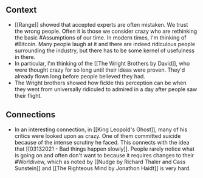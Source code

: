 ## Context
- [[Range]] showed that accepted experts are often mistaken. We trust the wrong people. Often it is those we consider crazy who are rethinking the basic #Assumptions of our time. In modern times, I'm thinking of #Bitcoin. Many people laugh at it and there are indeed ridiculous people surrounding the industry, but there has to be some kernel of usefulness in there. 
- In particular, I'm thinking of the [[The Wright Brothers by David]], who were thought crazy for so long until their ideas were proven. They'd already flown long before people believed they had. 
- The Wright brothers showed how fickle this perception can be when they went from universally ridiculed to admired in a day after people saw their flight. 


## Connections
- In an interesting connection, in [[King Leopold's Ghost]], many of his critics were looked upon as crazy. One of them committed suicide because of the intense scrutiny he faced. This connects with the idea that [[03132021 - Bad things happen slowly]]. People rarely notice what is going on and often don't want to because it requires changes to their #Worldivew, which as noted by [[Nudge by Richard Thaler and Cass Sunstein]] and [[The Righteous Mind by Jonathon Haidt]] is very hard. 